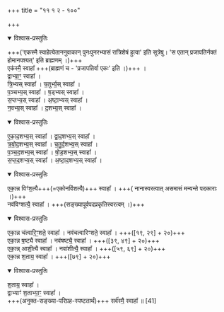 +++
title = "११ १ २ - १००"

+++

<details open><summary>विश्वास-प्रस्तुतिः</summary>

+++('एकस्मै स्वाहेत्येताननुवाकान् पुनःपुनरभ्यासं रात्रिशेषं हुत्वा' इति सूत्रेषु। 'स एतान् प्रजापतिर्नक्तं होमानपश्यत्' इति ब्राह्मणम् ।)+++  
एक॑स्मै॒ स्वाहा᳚ +++(ब्राह्मणं च - 'प्रजापतिर्वा एकः' इति ।)+++ ।  
द्वाभ्या॒ꣳ॒ स्वाहा᳚ ।  
त्रि॒भ्यस् स्वाहा᳚ । च॒तुर्भ्य॒स् स्वाहा᳚ ।  
प॒ञ्चभ्य॒स् स्वाहा᳚ । ष॒ड्भ्यस् स्वाहा᳚ ।  
स॒प्तभ्य॒स् स्वाहा᳚ । अ॒ष्टा॒भ्यस् स्वाहा᳚ ।  
न॒वभ्य॒स् स्वाहा᳚ । द॒शभ्य॒स् स्वाहा᳚ ।  
</details>



<details open><summary>विश्वास-प्रस्तुतिः</summary>

ए॒का॒द॒शभ्य॒स् स्वाहा᳚ । द्वा॒द॒शभ्य॒स् स्वाहा᳚ ।  
 त्र॒यो॒द॒शभ्य॒स् स्वाहा᳚  । च॒तु॒र्द॒शभ्य॒स् स्वाहा᳚ ।  
प॒ञ्च॒द॒शभ्य॒स् स्वाहा᳚ । षो॒ड॒शभ्य॒स् स्वाहा᳚ ।  
स॒प्त॒द॒शभ्य॒स् स्वाहा᳚ । अ॒ष्टा॒द॒शभ्य॒स् स्वाहा᳚ ।  
</details>



<details open><summary>विश्वास-प्रस्तुतिः</summary>

एका॒न्न विꣳ॑श॒त्यै+++(=एकोनविंशत्यै)+++ स्वाहा᳚ । +++( नानास्वरत्वात् असमासं मन्यन्ते पदकाराः ।)+++  
नव॑विꣳशत्यै॒ स्वाहा᳚ । +++(सङ्ख्यापूर्वपदप्रकृतिस्वरत्वम् ।)+++  
</details>



<details open><summary>विश्वास-प्रस्तुतिः</summary>

एका॒न्न च॑त्वारि॒ꣳ॒शते॒ स्वाहा᳚ । नव॑चत्वारिꣳशते॒ स्वाहा᳚ । +++([१९, २९] + २०)+++  
एका॒न्न ष॒ष्ट्यै स्वाहा᳚ । नव॑षष्ट्यै॒ स्वाहा᳚ ।  +++([३९, ४९] + २०)+++  
एका॒न्न् आशी॒त्यै स्वाहा᳚ । नवा॑शीत्यै॒ स्वाहा᳚ ।  +++([५९, ६९] + २०)+++  
एका॒न्न श॒ताय॒ स्वाहा᳚ ।  +++([७९] + २०)+++  
</details>



<details open><summary>विश्वास-प्रस्तुतिः</summary>

श॒ताय॒ स्वाहा᳚ ।  
द्वाभ्याꣳ॑ श॒ताभ्या॒ꣳ॒ स्वाहा᳚ ।  
+++(अनुक्त-सङ्ख्या-परिग्रह-स्पष्टतार्थं)+++ सर्व॑स्मै॒ स्वाहा᳚ ॥ [41]
</details>



